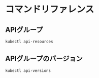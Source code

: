 # コマンドリファレンス
## APIグループ
```sh
kubectl api-resources
```

## APIグループのバージョン
```sh
kubectl api-versions
```

